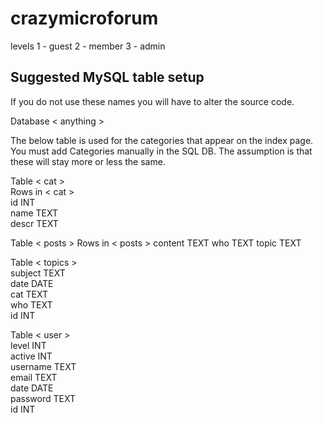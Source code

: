 # crazymicroforum

levels
1 - guest
2 - member
3 - admin


Suggested MySQL table setup
-------------------------------

If you do not use these names you will have to alter the source code.

Database < anything >


The below table is used for the categories that appear on the index page.
You must add Categories manually in the SQL DB.  The assumption is that these will stay more or less the same.

Table < cat ><br />
Rows in < cat ><br />
id	INT<br />
name	TEXT<br />
descr	TEXT<br />

Table < posts >
Rows in < posts >
content	TEXT
who	TEXT
topic	TEXT

Table < topics ><br />
subject	TEXT<br />
date	DATE<br />
cat	TEXT<br />
who	TEXT<br />
id	INT<br />

Table < user ><br />
level	INT<br />
active	INT<br />
username TEXT<br />
email	TEXT<br />
date	DATE<br />
password TEXT<br />
id	INT<br />

